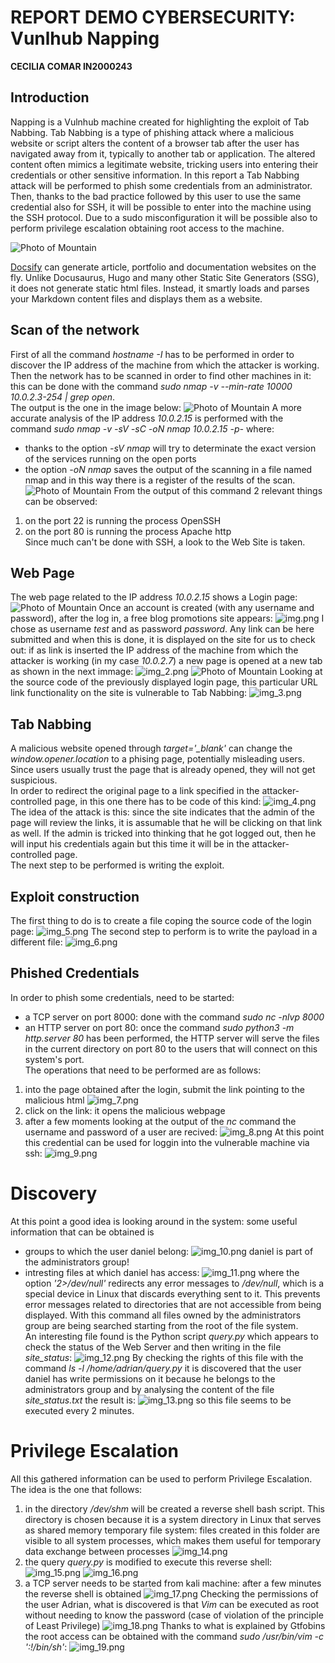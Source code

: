 # REPORT DEMO CYBERSECURITY: Vunlhub Napping
**CECILIA COMAR IN2000243**

## Introduction
Napping is a Vulnhub machine created for highlighting the exploit of Tab Nabbing.
Tab Nabbing is a type of phishing attack where a malicious website or script alters the content of a browser tab after 
the user has navigated away from it, typically to another tab or application. The altered content often mimics a 
legitimate website, tricking users into entering their credentials or other sensitive information.
In this report a Tab Nabbing attack will be performed to phish some credentials from an administrator.
Then, thanks to the bad practice followed by this user to use the same credential also for SSH, it will be possible to 
enter into the machine using the SSH protocol.
Due to a sudo misconfiguration it will be possible also to perform privilege escalation obtaining root access to the machine.

![Photo of Mountain](images/mountain.jpg)

[Docsify](https://docsify.js.org/#/) can generate article, portfolio and documentation websites on the fly. Unlike Docusaurus, Hugo and many other Static Site Generators (SSG), it does not generate static html files. Instead, it smartly loads and parses your Markdown content files and displays them as a website.

## Scan of the network
First of all the command *hostname -I* has to be performed in order to discover the IP address of the machine from which the attacker is working.
Then the network has to be scanned in order to find other machines in it: this can be done with the command *sudo nmap -v --min-rate 10000 10.0.2.3-254 | grep open*.  
The output is the one in the image below:
![Photo of Mountain](images/Screenshot%202024-05-30%20091452.png)
A more accurate analysis of the IP address *10.0.2.15* is performed with the command *sudo nmap -v -sV -sC -oN nmap 10.0.2.15 -p-* where:
* thanks to the option *-sV* *nmap* will try to determinate the exact version of the services running on the open ports
* the option *-oN nmap* saves the output of the scanning in a file named nmap and in this way there is a register of the results of the scan.
![Photo of Mountain](images/Screenshot%202024-05-30%20092208.png)
From the output of this command 2 relevant things can be observed:
1. on the port 22 is running the process OpenSSH
2. on the port 80 is running the process Apache http  
Since much can't be done with SSH, a look to the Web Site is taken.

## Web Page
The web page related to the IP address *10.0.2.15* shows a Login page:
![Photo of Mountain](images/Screenshot%202024-05-30%20092739.png)
Once an account is created (with any username and password), after the log in, a free blog promotions site appears:
![img.png](img.png)
I chose as username *test* and as password *password*.
Any link can be here submitted and when this is done, it is displayed on the site for us to check out: 
if as link is inserted the IP address of the machine from which the attacker is working (in my case *10.0.2.7*) a new page is opened at a new tab 
as shown in the next immage:
![img_2.png](img_2.png)
![Photo of Mountain](images/Screenshot%202024-05-30%20093511.png)
Looking at the source code of the previously displayed login page, this particular URL link functionality on the site is vulnerable to Tab Nabbing:
![img_3.png](img_3.png)

## Tab Nabbing
A malicious website opened through *target='_blank'* can change the *window.opener.location* to a phising page, potentially misleading users. 
Since users usually trust the page that is already opened, they will not get suspicious.   
In order to redirect the original page to a link specified in the attacker-controlled page, in this one there has to be code of this kind:
![img_4.png](img_4.png)
The idea of the attack is this: since the site indicates that the admin of the page will review the links, it is assumable that he will be clicking on that link as well. 
If the admin is tricked into thinking that he got logged out, then he will input his credentials again but this time it will be in the attacker-controlled page.  
The next step to be performed is writing the exploit.

## Exploit construction
The first thing to do is to create a file coping the source code of the login page:
![img_5.png](img_5.png)
The second step to perform is to write the payload in a different file:
![img_6.png](img_6.png)

## Phished Credentials
In order to phish some credentials, need to be started:
* a TCP server on port 8000: done with the command *sudo nc -nlvp 8000* 
* an HTTP server on port 80:  once the command *sudo python3 -m http.server 80* has been performed, the HTTP server will serve the files in the 
current directory on port 80 to the users that will connect on this system's port.  
The operations that need to be performed are as follows: 
1. into the page obtained after the login, submit the link pointing to the malicious html
![img_7.png](img_7.png)
2. click on the link: it opens the malicious webpage 
3. after a few moments looking at the output of the *nc* command the username and password of a user are recived:
![img_8.png](img_8.png)
At this point this credential can be used for loggin into the vulnerable machine via ssh:
![img_9.png](img_9.png)

# Discovery
At this point a good idea is looking around in the system: some useful information that can be obtained is
* groups to which the user daniel belong:
![img_10.png](img_10.png)
daniel is part of the administrators group!
* intresting files at which daniel has access:
![img_11.png](img_11.png)
where the option *'2>/dev/null'* redirects any error messages to */dev/null*, which is 
a special device in Linux that discards everything sent to it. This prevents 
error messages related to directories that are not accessible from being displayed. With
this command all files owned by the administrators group are being searched starting 
from the root of the file system.  
An interesting file found is the Python script *query.py* which appears to check the status of the 
Web Server and then writing in the file *site_status*:
![img_12.png](img_12.png)
By checking the rights of this file with the command *ls -l /home/adrian/query.py* it is discovered
that the user daniel has write permissions on it because he belongs to the administrators group
and by analysing the content of the file *site_status.txt* the result is:
![img_13.png](img_13.png)
so this file seems to be executed every 2 minutes.  

# Privilege Escalation
All this gathered information can be used to perform Privilege Escalation. The idea is the 
one that follows:
1. in the directory */dev/shm* will be created a reverse shell bash script. This directory
is chosen because it is a system directory in Linux that serves as shared memory temporary 
file system: files created in this folder are visible to all system processes, which makes
them useful for temporary data exchange between processes
![img_14.png](img_14.png)
2. the query *query.py* is modified to execute this reverse shell: 
![img_15.png](img_15.png)
![img_16.png](img_16.png)
3. a TCP server needs to be started from kali machine: after a few minutes the reverse shell is obtained
![img_17.png](img_17.png)
Checking the permissions of the user Adrian, what is discovered is that *Vim* can be executed as root without
needing to know the password (case of violation of the principle of Least Privilege)
![img_18.png](img_18.png)
Thanks to what is explained by Gtfobins the root access can be obtained with the command *sudo /usr/bin/vim -c ':!/bin/sh'*:
![img_19.png](img_19.png)

      


